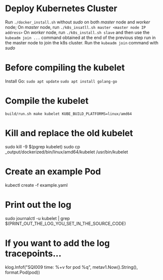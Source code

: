 # Deploy Kubernetes Cluster
Run `./docker_install.sh` without *sudo* on both *master* node and *worker* node;
On *master* node, run `./k8s_insatll.sh master <master node IP address>`
On *worker* node, run `./k8s_install.sh slave` and then use the `kubeadm join ...` command obtained at the end of the previous step run in the master node to join the k8s cluster. Run the `kubeadm join` command with *sudo*

# Before compiling the kubelet
Install Go: 
`sudo apt update`
`sudo apt install golang-go`

# Compile the kubelet
`build/run.sh make kubelet KUBE_BUILD_PLATFORMS=linux/amd64`

# Kill and replace the old kubelet
sudo kill -9 $(pgrep kubelet)
sudo cp _output/dockerized/bin/linux/amd64/kubelet /usr/bin/kubelet

# Create an example Pod
kubectl create -f example.yaml

# Print out the log
sudo journalctl -u kubelet | grep $(PRINT_OUT_THE_LOG_YOU_SET_IN_THE_SOURCE_CODE)

# If you want to add the log tracepoints...
klog.Infof("SQI009 time: %+v for pod %q", metav1.Now().String(), format.Pod(pod))
